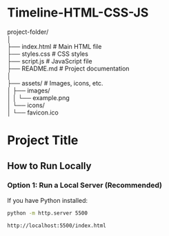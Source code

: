 # Timeline-HTML-CSS-JS
project-folder/                                                                
│                                                                               
├── index.html          # Main HTML file                                        
├── styles.css          # CSS styles                                             
├── script.js           # JavaScript file                                
├── README.md           # Project documentation                                     
│                                                                                 
├── assets/             # Images, icons, etc.                                      
│   ├── images/                                                         
│   │   └── example.png                                                         
│   └── icons/                                                            
│       └── favicon.ico                                                                                                         


# Project Title

## How to Run Locally

### Option 1: Run a Local Server (Recommended)
If you have Python installed:

```bash
python -m http.server 5500
```
```Then open:
http://localhost:5500/index.html
```
